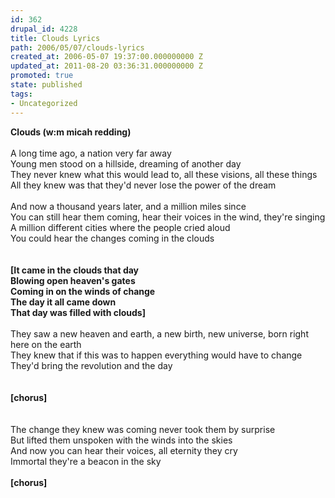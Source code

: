 ```yaml
---
id: 362
drupal_id: 4228
title: Clouds Lyrics
path: 2006/05/07/clouds-lyrics
created_at: 2006-05-07 19:37:00.000000000 Z
updated_at: 2011-08-20 03:36:31.000000000 Z
promoted: true
state: published
tags:
- Uncategorized
---
```

<span style="font-weight:bold;">Clouds (w:m micah redding)</span><br /><br />A long time ago, a nation very far away<br />Young men stood on a hillside, dreaming of another day<br />They never knew what this would lead to, all these visions, all these things<br />All they knew was that they'd never lose the power of the dream<br /><br />And now a thousand years later, and a million miles since<br />You can still hear them coming, hear their voices in the wind, they're singing<br />A million different cities where the people cried aloud<br />You could hear the changes coming in the clouds<br /><br /><span style="font-weight:bold;"><br />[It came in the clouds that day<br />Blowing open heaven's gates<br />Coming in on the winds of change<br />The day it all came down<br />That day was filled with clouds]</span><br /><br />They saw a new heaven and earth, a new birth, new universe, born right here on the earth<br />They knew that if this was to happen everything would have to change<br />They'd bring the revolution and the day<br /><br /><span style="font-weight:bold;"><br />[chorus]<br /></span><br /><br />The change they knew was coming never took them by surprise<br />But lifted them unspoken with the winds into the skies<br />And now you can hear their voices, all eternity they cry<br />Immortal they're a beacon in the sky<br /><br /><span style="font-weight:bold;">[chorus]</span>
